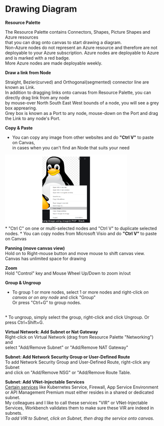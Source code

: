 # Drawing Diagram

**Resource Palette**

The Resource Palette contains Connectors, Shapes, Picture Shapes and Azure resources  
that you can drag onto canvas to start drawing a diagram.  
Non-Azure nodes do not represent an Azure resource and therefore are not deployable to your Azure subscription.
Azure nodes are deployable to Azure and is marked with a red badge.  
More Azure nodes are made deployable weekly. 

**Draw a link from Node**

Straight, Bezier(curved) and Orthogonal(segmented) connector line are known as Link.  
In addition to dragging links onto canvas from Resource Palette, you can directly drag link from any node  
by mouse-over North South East West bounds of a node, you will see a grey box apprearing.  
Grey box is known as a Port to any node, mouse-down on the Port and drag the Link to any node's Port.  

**Copy & Paste**

* You can copy any image from other websites and do <b>"Ctrl V"</b> to paste on Canvas,  
in cases when you can't find an Node that suits your need
<img src="./imgs/../../imgs/tutorial-copyimageotherwebsite.png" width="400" height="230" /> 
</br>
* "Ctrl C" on one or multi-selected nodes and "Ctrl V" to duplicate selected nodes.
* You can copy nodes from Microsoft Visio and do <b>"Ctrl V"</b> to paste on Canvas
  
**Panning (move canvas view)**  
Hold on to Right-mouse button and move mouse to shift canvas view. Canvas has unlimited space for drawing  

**Zoom**  
Hold "Control" key and Mouse Wheel Up/Down to zoom in/out  

**Group & Ungroup**  
* To group  1 or more nodes, select 1 or more nodes and right-click _on canvas or on any node_ and click "Group"  
Or press "Ctrl+G" to group nodes.
</br>
* To ungroup, simply select the group, right-click and click Ungroup.  
  Or press Ctrl+Shift+G.

**Virtual Network: Add Subnet or Nat Gateway**  
Right-click on Virtual Network (drag from Resource Palette "Networking") and  
select "Add/Remove Subnet" or "Add/Remove NAT Gateway"  

**Subnet: Add Network Security Group or User-Defined Route**  
To add Network Security Group and User-Defined Route, right-click any Subnet  
and click on "Add/Remove NSG" or "Add/Remove Route Table.  

**Subnet: Add VNet-Injectable Services**  
[Certain services](https://docs.microsoft.com/en-us/azure/virtual-network/virtual-network-for-azure-services#services-that-can-be-deployed-into-a-virtual-network) like Kubernetes Service, Firewall, App Service Environment or API Management Premium must either resides in a shared or dedicated subnet.  
My colleagues and I like to call these services "VIR" or VNet-Injectable Services, Workbench validates them to make sure these VIR are indeed in subnets.  
_To add VIR to Subnet, click on Subnet, then drag the service onto canvas._